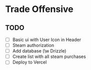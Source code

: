 # Trade Offensive

## TODO

- [ ] Basic ui with User Icon in Header
- [ ] Steam authorization
- [ ] Add database (\w Drizzle)
- [ ] Create list with all steam purchases
- [ ] Deploy to Vercel
